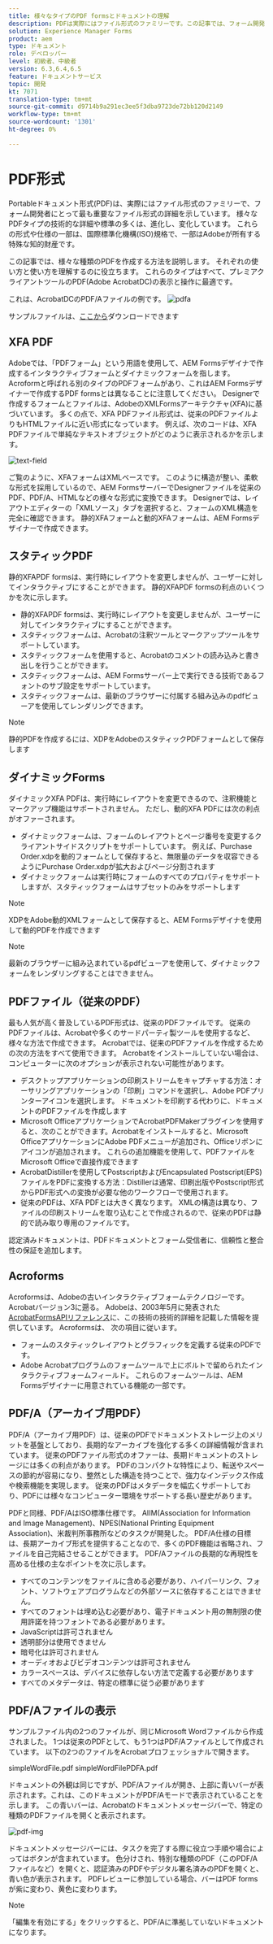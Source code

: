 ```yaml
---
title: 様々なタイプのPDF formsとドキュメントの理解
description: PDFは実際にはファイル形式のファミリーです。この記事では、フォーム開発者にとって重要で関連性のあるPDFの種類について説明します。
solution: Experience Manager Forms
product: aem
type: ドキュメント
role: デベロッパー
level: 初級者、中級者
version: 6.3,6.4,6.5
feature: ドキュメントサービス
topic: 開発
kt: 7071
translation-type: tm+mt
source-git-commit: d9714b9a291ec3ee5f3dba9723de72bb120d2149
workflow-type: tm+mt
source-wordcount: '1301'
ht-degree: 0%

---
```



# PDF形式

Portableドキュメント形式(PDF)は、実際にはファイル形式のファミリーで、フォーム開発者にとって最も重要なファイル形式の詳細を示しています。 様々なPDFタイプの技術的な詳細や標準の多くは、進化し、変化しています。 これらの形式や仕様の一部は、国際標準化機構(ISO)規格で、一部はAdobeが所有する特殊な知的財産です。

この記事では、様々な種類のPDFを作成する方法を説明します。 それぞれの使い方と使い方を理解するのに役立ちます。 これらのタイプはすべて、プレミアクライアントツールのPDF(Adobe AcrobatDC)の表示と操作に最適です。

これは、AcrobatDCのPDF/Aファイルの例です。
![pdfa](assets/pdfa-file-in-acrobat.png)

サンプルファイルは、[ここから](assets/pdf-file-types.zip)ダウンロードできます

## XFA PDF

Adobeでは、「PDFフォーム」という用語を使用して、AEM Formsデザイナで作成するインタラクティブフォームとダイナミックフォームを指します。 Acroformと呼ばれる別のタイプのPDFフォームがあり、これはAEM Formsデザイナーで作成するPDF formsとは異なることに注意してください。 Designerで作成するフォームとファイルは、AdobeのXMLFormsアーキテクチャ(XFA)に基づいています。 多くの点で、XFA PDFファイル形式は、従来のPDFファイルよりもHTMLファイルに近い形式になっています。 例えば、次のコードは、XFA PDFファイルで単純なテキストオブジェクトがどのように表示されるかを示します。

![text-field](assets/text-field.JPG)

ご覧のように、XFAフォームはXMLベースです。 このように構造が整い、柔軟な形式を採用しているので、AEM FormsサーバーでDesignerファイルを従来のPDF、PDF/A、HTMLなどの様々な形式に変換できます。 Designerでは、レイアウトエディターの「XMLソース」タブを選択すると、フォームのXML構造を完全に確認できます。 静的XFAフォームと動的XFAフォームは、AEM Formsデザイナーで作成できます。

## スタティックPDF

静的XFAPDF formsは、実行時にレイアウトを変更しませんが、ユーザーに対してインタラクティブにすることができます。 静的XFAPDF formsの利点のいくつかを次に示します。

* 静的XFAPDF formsは、実行時にレイアウトを変更しませんが、ユーザーに対してインタラクティブにすることができます。
* スタティックフォームは、Acrobatの注釈ツールとマークアップツールをサポートしています。
* スタティックフォームを使用すると、Acrobatのコメントの読み込みと書き出しを行うことができます。
* スタティックフォームは、AEM Formsサーバー上で実行できる技術であるフォントのサブ設定をサポートしています。
* スタティックフォームは、最新のブラウザーに付属する組み込みのpdfビューアを使用してレンダリングできます。

>[!NOTE]
> 静的PDFを作成するには、XDPをAdobeのスタティックPDFフォームとして保存します

## ダイナミックForms

ダイナミックXFA PDFは、実行時にレイアウトを変更できるので、注釈機能とマークアップ機能はサポートされません。 ただし、動的XFA PDFには次の利点がオファーされます。

* ダイナミックフォームは、フォームのレイアウトとページ番号を変更するクライアントサイドスクリプトをサポートしています。 例えば、Purchase Order.xdpを動的フォームとして保存すると、無限量のデータを収容できるようにPurchase Order.xdpが拡大およびページ分割されます
* ダイナミックフォームは実行時にフォームのすべてのプロパティをサポートしますが、スタティックフォームはサブセットのみをサポートします


>[!NOTE]
> XDPをAdobe動的XMLフォームとして保存すると、AEM Formsデザイナを使用して動的PDFを作成できます

>[!NOTE]
> 最新のブラウザーに組み込まれているpdfビューアを使用して、ダイナミックフォームをレンダリングすることはできません。


## PDFファイル（従来のPDF）

最も人気が高く普及しているPDF形式は、従来のPDFファイルです。 従来のPDFファイルは、Acrobatや多くのサードパーティ製ツールを使用するなど、様々な方法で作成できます。 Acrobatでは、従来のPDFファイルを作成するための次の方法をすべて使用できます。 Acrobatをインストールしていない場合は、コンピューターに次のオプションが表示されない可能性があります。

* デスクトップアプリケーションの印刷ストリームをキャプチャする方法：オーサリングアプリケーションの「印刷」コマンドを選択し、Adobe PDFプリンターアイコンを選択します。 ドキュメントを印刷する代わりに、ドキュメントのPDFファイルを作成します
* Microsoft OfficeアプリケーションでAcrobatPDFMakerプラグインを使用すると、次のことができます。Acrobatをインストールすると、Microsoft OfficeアプリケーションにAdobe PDFメニューが追加され、Officeリボンにアイコンが追加されます。 これらの追加機能を使用して、PDFファイルをMicrosoft Officeで直接作成できます
* AcrobatDistillerを使用してPostscriptおよびEncapsulated Postscript(EPS)ファイルをPDFに変換する方法：Distillerは通常、印刷出版やPostscript形式からPDF形式への変換が必要な他のワークフローで使用されます。
* 従来のPDFは、XFA PDFとは大きく異なります。 XMLの構造は異なり、ファイルの印刷ストリームを取り込むことで作成されるので、従来のPDFは静的で読み取り専用のファイルです。

認定済みドキュメントは、PDFドキュメントとフォーム受信者に、信頼性と整合性の保証を追加します。

## Acroforms

Acroformsは、Adobeの古いインタラクティブフォームテクノロジーです。Acrobatバージョン3に遡る。 Adobeは、2003年5月に発表された[AcrobatFormsAPIリファレンス](assets/FormsAPIReference.pdf)に、この技術の技術的詳細を記載した情報を提供しています。 Acroformsは、
次の項目に従います。

* フォームのスタティックレイアウトとグラフィックを定義する従来のPDFです。
* Adobe Acrobatプログラムのフォームツールで上にボルトで留められたインタラクティブフォームフィールド。 これらのフォームツールは、AEM Formsデザイナーに用意されている機能の一部です。

## PDF/A（アーカイブ用PDF）

PDF/A（アーカイブ用PDF）は、従来のPDFでドキュメントストレージ上のメリットを基盤としており、長期的なアーカイブを強化する多くの詳細情報が含まれています。 従来のPDFファイル形式のオファーは、長期ドキュメントのストレージには多くの利点があります。 PDFのコンパクトな特性により、転送やスペースの節約が容易になり、整然とした構造を持つことで、強力なインデックス作成や検索機能を実現します。 従来のPDFはメタデータを幅広くサポートしており、PDFには様々なコンピューター環境をサポートする長い歴史があります。

PDFと同様、PDF/AはISO標準仕様です。 AIIM(Association for Information and Image Management)、NPES(National Printing Equipment Association)、米裁判所事務所などのタスクが開発した。 PDF/A仕様の目標は、長期アーカイブ形式を提供することなので、多くのPDF機能は省略され、ファイルを自己完結させることができます。 PDF/Aファイルの長期的な再現性を高める仕様の主なポイントを次に示します。

* すべてのコンテンツをファイルに含める必要があり、ハイパーリンク、フォント、ソフトウェアプログラムなどの外部ソースに依存することはできません。
* すべてのフォントは埋め込む必要があり、電子ドキュメント用の無制限の使用許諾を持つフォントである必要があります。
* JavaScriptは許可されません
* 透明部分は使用できません
* 暗号化は許可されません
* オーディオおよびビデオコンテンツは許可されません
* カラースペースは、デバイスに依存しない方法で定義する必要があります
* すべてのメタデータは、特定の標準に従う必要があります

## PDF/Aファイルの表示

サンプルファイル内の2つのファイルが、同じMicrosoft Wordファイルから作成されました。 1つは従来のPDFとして、もう1つはPDF/Aファイルとして作成されています。 以下の2つのファイルをAcrobatプロフェッショナルで開きます。

simpleWordFile.pdf
simpleWordFilePDFA.pdf

ドキュメントの外観は同じですが、PDF/Aファイルが開き、上部に青いバーが表示されます。これは、このドキュメントがPDF/Aモードで表示されていることを示します。 この青いバーは、Acrobatのドキュメントメッセージバーで、特定の種類のPDFファイルを開くと表示されます。

![pdf-img](assets/pdfa-message.png)

ドキュメントメッセージバーには、タスクを完了する際に役立つ手順や場合によってはボタンが含まれています。 色分けされ、特別な種類のPDF（このPDF/Aファイルなど）を開くと、認証済みのPDFやデジタル署名済みのPDFを開くと、青い色が表示されます。 PDFレビューに参加している場合、バーはPDF formsが紫に変わり、黄色に変わります。

>[!NOTE]
> 「編集を有効にする」をクリックすると、PDF/Aに準拠していないドキュメントになります。




